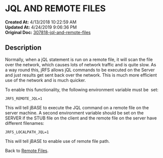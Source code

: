 # JQL AND REMOTE FILES

**Created At:** 4/13/2018 10:22:59 AM  
**Updated At:** 4/24/2019 9:06:36 PM  
**Original Doc:** [307818-jql-and-remote-files](https://docs.jbase.com/44204-remote-files/307818-jql-and-remote-files)  


## Description 

Normally, when a jQL statement is run on a remote file, it will scan the file over the network, which causes lots of network traffic and is quite slow. As a way round this, jRFS allows jQL commands to be executed on the Server and just results get sent back over the network. This is much more efficient use of the network and is much quicker.

To enable this functionality, the following environment variable must be  set:

```
JRFS_REMOTE_JQL=1 
```

This will tell jBASE to execute the JQL command on a remote file on the server machine. A second environment variable should be set on the SERVER if the STUB file on the client and the remote file on the server have different filenames:

```
JRFS_LOCALPATH_JQL=1 
```

This will tell jBASE to enable use of remote file path.



Back to [Remote Files](./../jbase-remote-file-service-%28jrfs%29).
